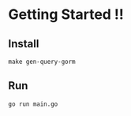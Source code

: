 # Getting Started !!

## Install
```shell
make gen-query-gorm
```
## Run 
```shell
go run main.go
```
